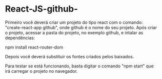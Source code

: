 # React-JS-github-
Primeiro você deverá criar um projeto do tipo react com o comando: "create-react-app github", onde github é o nome do seu projeto. Após criar o projeto, acessar a pasta do projeto, no exemplo github, e intalar as dependências:

npm install react-router-dom

Depois você deverá substituir os fontes criados pelos baixados.

Para testar se está funcionando, basta digitar o comando "npm start" que irá carregar o projeto no navegador.
